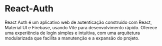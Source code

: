# React-Auth
React Auth é um aplicativo web de autenticação construído com React, Material UI e Firebase, usando Vite para desenvolvimento rápido. Oferece uma experiência de login simples e intuitiva, com uma arquitetura modularizada que facilita a manutenção e a expansão do projeto.
